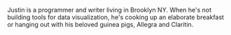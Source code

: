 Justin is a programmer and writer living in Brooklyn NY. When he's not building tools for data visualization, he's cooking up an elaborate breakfast or hanging out with his beloved guinea pigs, Allegra and Claritin.
